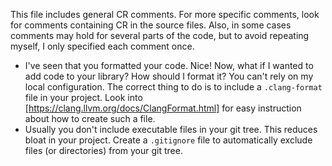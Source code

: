 This file includes general CR comments.
For more specific comments, look for comments containing CR in the source files.
Also, in some cases comments may hold for several parts of the code, but to
avoid repeating myself, I only specified each comment once.

- I've seen that you formatted your code. Nice! Now, what if I wanted to add
	code to your library? How should I format it? You can't rely on my local
	configuration. The correct thing to do is to include a `.clang-format` file in
	your project. Look into [https://clang.llvm.org/docs/ClangFormat.html] for
	easy instruction about how to create such a file.
- Usually you don't include executable files in your git tree. This reduces
	bloat in your project. Create a `.gitignore` file to automatically exclude
	files (or directories) from your git tree.
